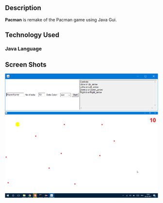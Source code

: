 ## Description
**Pacman** is remake of the Pacman game using Java Gui.

## Technology Used
### Java Language

## Screen Shots
![Alt text](./scrshots/scr1.png?raw=true "Start")
![Alt text](./scrshots/scr2.png?raw=true "Play")
